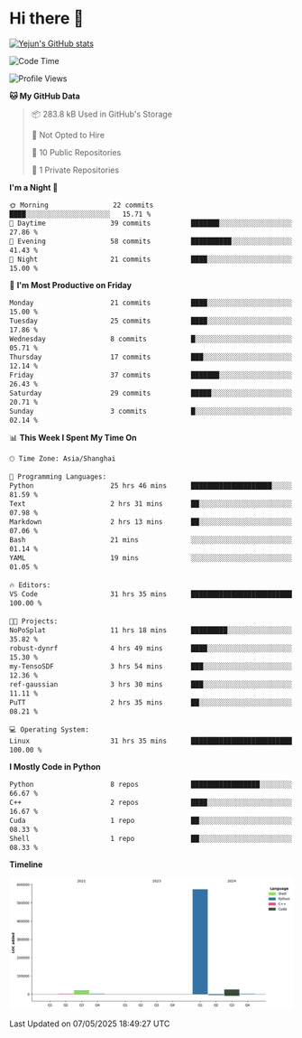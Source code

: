 # Hi there 👋


<!-- <img height="195px" src="https://github-readme-stats.vercel.app/api?username=yejun688&count_private=true&show_icons=true&hide_rank=true&title_color=0969da&bg_color=ffffff00&text_color=57606a&disable_animations=true"><img height="195px" src="https://github-readme-stats.vercel.app/api/top-langs?username=yejun688&layout=compact&title_color=0969da&bg_color=ffffff00&text_color=57606a"> -->

[![Yejun's GitHub stats](https://github-readme-stats.vercel.app/api?username=yejun688)](https://github.com/yejun688/github-readme-stats)

<!---
yejun688/yejun688 is a ✨ special ✨ repository because its `README.md` (this file) appears on your GitHub profile.
You can click the Preview link to take a look at your changes.
--->

<!--START_SECTION:waka-->
![Code Time](http://img.shields.io/badge/Code%20Time-1%2C138%20hrs%2043%20mins-blue)

![Profile Views](http://img.shields.io/badge/Profile%20Views-63-blue)

**🐱 My GitHub Data** 

> 📦 283.8 kB Used in GitHub's Storage 
 > 
> 🚫 Not Opted to Hire
 > 
> 📜 10 Public Repositories 
 > 
> 🔑 1 Private Repositories 
 > 
**I'm a Night 🦉** 

```text
🌞 Morning                22 commits          ████░░░░░░░░░░░░░░░░░░░░░   15.71 % 
🌆 Daytime                39 commits          ███████░░░░░░░░░░░░░░░░░░   27.86 % 
🌃 Evening                58 commits          ██████████░░░░░░░░░░░░░░░   41.43 % 
🌙 Night                  21 commits          ████░░░░░░░░░░░░░░░░░░░░░   15.00 % 
```
📅 **I'm Most Productive on Friday** 

```text
Monday                   21 commits          ████░░░░░░░░░░░░░░░░░░░░░   15.00 % 
Tuesday                  25 commits          ████░░░░░░░░░░░░░░░░░░░░░   17.86 % 
Wednesday                8 commits           █░░░░░░░░░░░░░░░░░░░░░░░░   05.71 % 
Thursday                 17 commits          ███░░░░░░░░░░░░░░░░░░░░░░   12.14 % 
Friday                   37 commits          ███████░░░░░░░░░░░░░░░░░░   26.43 % 
Saturday                 29 commits          █████░░░░░░░░░░░░░░░░░░░░   20.71 % 
Sunday                   3 commits           █░░░░░░░░░░░░░░░░░░░░░░░░   02.14 % 
```


📊 **This Week I Spent My Time On** 

```text
🕑︎ Time Zone: Asia/Shanghai

💬 Programming Languages: 
Python                   25 hrs 46 mins      ████████████████████░░░░░   81.59 % 
Text                     2 hrs 31 mins       ██░░░░░░░░░░░░░░░░░░░░░░░   07.98 % 
Markdown                 2 hrs 13 mins       ██░░░░░░░░░░░░░░░░░░░░░░░   07.06 % 
Bash                     21 mins             ░░░░░░░░░░░░░░░░░░░░░░░░░   01.14 % 
YAML                     19 mins             ░░░░░░░░░░░░░░░░░░░░░░░░░   01.05 % 

🔥 Editors: 
VS Code                  31 hrs 35 mins      █████████████████████████   100.00 % 

🐱‍💻 Projects: 
NoPoSplat                11 hrs 18 mins      █████████░░░░░░░░░░░░░░░░   35.82 % 
robust-dynrf             4 hrs 49 mins       ████░░░░░░░░░░░░░░░░░░░░░   15.30 % 
my-TensoSDF              3 hrs 54 mins       ███░░░░░░░░░░░░░░░░░░░░░░   12.36 % 
ref-gaussian             3 hrs 30 mins       ███░░░░░░░░░░░░░░░░░░░░░░   11.11 % 
PuTT                     2 hrs 35 mins       ██░░░░░░░░░░░░░░░░░░░░░░░   08.21 % 

💻 Operating System: 
Linux                    31 hrs 35 mins      █████████████████████████   100.00 % 
```

**I Mostly Code in Python** 

```text
Python                   8 repos             █████████████████░░░░░░░░   66.67 % 
C++                      2 repos             ████░░░░░░░░░░░░░░░░░░░░░   16.67 % 
Cuda                     1 repo              ██░░░░░░░░░░░░░░░░░░░░░░░   08.33 % 
Shell                    1 repo              ██░░░░░░░░░░░░░░░░░░░░░░░   08.33 % 
```



**Timeline**

![Lines of Code chart](https://raw.githubusercontent.com/yejun688/yejun688/main/assets/bar_graph.png)


 Last Updated on 07/05/2025 18:49:27 UTC
<!--END_SECTION:waka-->
